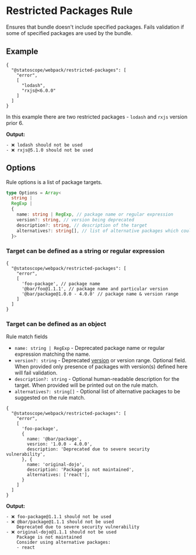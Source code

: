 # Restricted Packages Rule

Ensures that bundle doesn't include specified packages.
Fails validation if some of specified packages are used by the bundle.

## Example

```json5
{
  "@statoscope/webpack/restricted-packages": [
    "error",
    [
      "lodash",
      "rxjs@<6.0.0"
    ]
  ]
}
```

In this example there are two restricted packages - `lodash` and `rxjs` version prior 6.

**Output:**

```
- ❌ lodash should not be used
- ❌ rxjs@5.1.0 should not be used
```

## Options
Rule options is a list of package targets.

```ts
type Options = Array<
  string |
  RegExp |
  {
    name: string | RegExp, // package name or regular expression
    version?: string, // version being deprecated
    description?: string, // description of the target
    alternatives?: string[], // list of alternative packages which could be used instead
  }>
```

### Target can be defined as a string or regular expression

```json5
{
  "@statoscope/webpack/restricted-packages": [
    "error",
    [
      'foo-package', // package name
      '@bar/foo@1.1.1', // package name and particular version
      '@bar/package@1.0.0 - 4.0.0' // package name & version range
    ]
  ]
}
```

### Target can be defined as an object

Rule match fields
- `name: string | RegExp` - Deprecated package name or regular expression matching the name.
- `version?: string` - Deprecated [version](https://www.npmjs.com/package/semver) or version range.
  Optional field. When provided only presence of packages with version(s) defined here will fail
  validation.
- `description?: string` - Optional human-readable description for the target.
  When provided will be printed out on the rule match.
- `alternatives?: string[]` - Optional list of alternative packages to be suggested on the rule match.

```json5
{
  "@statoscope/webpack/restricted-packages": [
    "error",
    [
      'foo-package',
      {
        name: '@bar/package',
        vesrion: '1.0.0 - 4.0.0',
        description: 'Deprecated due to severe security vulnerability',
      }, {
        name: 'original-dojo',
        description: 'Package is not maintained',
        alternatives: ['react'],
      }
    ]
  ]
}
```

**Output:**

```
- ❌ foo-package@1.1.1 should not be used
- ❌ @bar/package@1.1.1 should not be used
    Deprecated due to severe security vulnerability
- ❌ original-dojo@1.1.1 should not be used
    Package is not maintained
    Consider using alternative packages:
    - react
```
